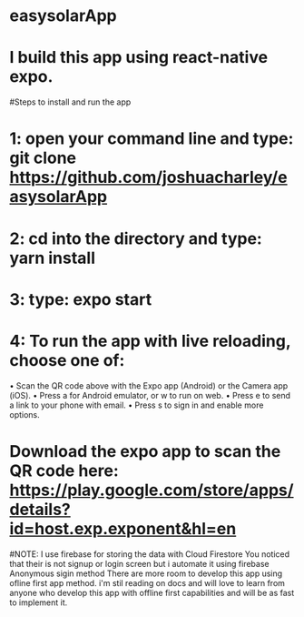 # easysolarApp
# I build this app using react-native expo.
#Steps to install and run the app
# 1: open your command line and type: git clone https://github.com/joshuacharley/easysolarApp
# 2: cd into the directory and type: yarn install
# 3: type: expo start
# 4: To run the app with live reloading, choose one of:
  • Scan the QR code above with the Expo app (Android) or the Camera app (iOS).
  • Press a for Android emulator, or w to run on web.
  • Press e to send a link to your phone with email.
  • Press s to sign in and enable more options.

# Download the expo app to scan the QR code here: https://play.google.com/store/apps/details?id=host.exp.exponent&hl=en

#NOTE:
I use firebase for storing the data with Cloud Firestore
You noticed that their is not signup or login screen but i automate it using firebase Anonymous sigin method 
There are more room to develop this app using ofline first app method.
 i'm stil reading on docs and will love to learn from anyone who develop this app with offline first capabilities and will be as fast to implement it.
